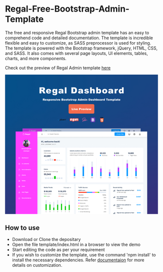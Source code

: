 # Regal-Free-Bootstrap-Admin-Template

The free and responsive Regal Bootstrap admin template has an easy to comprehend code and detailed documentation. The template is incredible flexible and easy to customize, as SASS preprocessor is used for styling. The template is powered with the Bootstrap framework, jQuery, HTML, CSS, and SASS. It also comes with several page layouts, UI elements, tables, charts, and more components.

Check out the preview of Regal Admin template [here](http://www.templatewatch.com/regal/template/index.html)

[![N|Solid](preview.jpg)](http://www.templatewatch.com/regal/template/index.html)


<h2>How to use</h2>

<ul>
  <li>
    Download or Clone the depositary
  </li>
  <li>
    Open the file template/index.html in a browser to view the demo
  </li>
  <li>
    Start editing the code as per your requirement
  </li>
  <li>
    If you wish to customize the template, use the command 'npm install' to install the necessary dependencies. Refer <a href="http://www.templatewatch.com/regal/template/documentation/documentation.html">documentaion</a> for more details on customization.
  </li>
</ul>